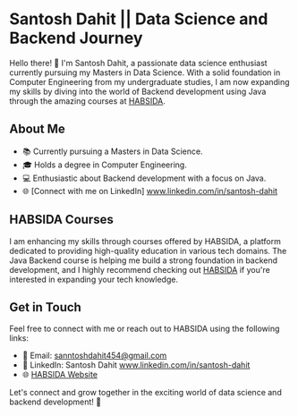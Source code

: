 # Santosh Dahit || Data Science and Backend Journey

Hello there! 👋 I'm Santosh Dahit, a passionate data science enthusiast currently pursuing my Masters in Data Science. With a solid foundation in Computer Engineering from my undergraduate studies, I am now expanding my skills by diving into the world of Backend development using Java through the amazing courses at [HABSIDA](https://habsida.com/#open).

## About Me

- 📚 Currently pursuing a Masters in Data Science.
- 🎓 Holds a degree in Computer Engineering.
- 💻 Enthusiastic about Backend development with a focus on Java.
- 🌐 [Connect with me on LinkedIn] www.linkedin.com/in/santosh-dahit

## HABSIDA Courses

I am enhancing my skills through courses offered by HABSIDA, a platform dedicated to providing high-quality education in various tech domains. The Java Backend course is helping me build a strong foundation in backend development, and I highly recommend checking out [HABSIDA](https://habsida.com/#open) if you're interested in expanding your tech knowledge.

## Get in Touch

Feel free to connect with me or reach out to HABSIDA using the following links:

- 📧 Email: sanntoshdahit454@gmail.com
- 📱 LinkedIn: Santosh Dahit www.linkedin.com/in/santosh-dahit
- 🌐 [HABSIDA Website](https://habsida.com/#open)

Let's connect and grow together in the exciting world of data science and backend development! 🚀
